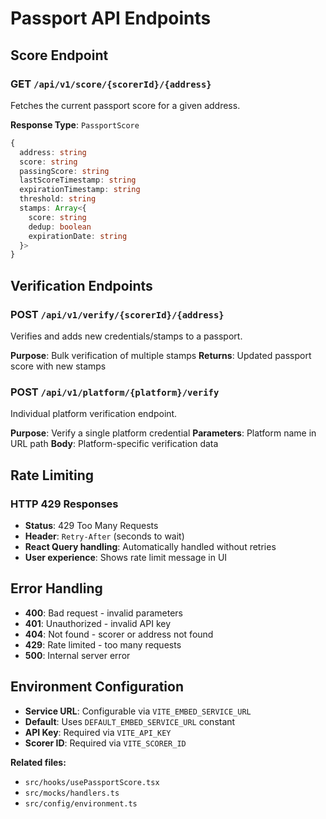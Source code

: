 # Passport API Endpoints

## Score Endpoint

### GET `/api/v1/score/{scorerId}/{address}`
Fetches the current passport score for a given address.

**Response Type**: `PassportScore`
```typescript
{
  address: string
  score: string
  passingScore: string
  lastScoreTimestamp: string
  expirationTimestamp: string
  threshold: string
  stamps: Array<{
    score: string
    dedup: boolean
    expirationDate: string
  }>
}
```

## Verification Endpoints

### POST `/api/v1/verify/{scorerId}/{address}`
Verifies and adds new credentials/stamps to a passport.

**Purpose**: Bulk verification of multiple stamps
**Returns**: Updated passport score with new stamps

### POST `/api/v1/platform/{platform}/verify`
Individual platform verification endpoint.

**Purpose**: Verify a single platform credential
**Parameters**: Platform name in URL path
**Body**: Platform-specific verification data

## Rate Limiting

### HTTP 429 Responses
- **Status**: 429 Too Many Requests
- **Header**: `Retry-After` (seconds to wait)
- **React Query handling**: Automatically handled without retries
- **User experience**: Shows rate limit message in UI

## Error Handling

- **400**: Bad request - invalid parameters
- **401**: Unauthorized - invalid API key
- **404**: Not found - scorer or address not found
- **429**: Rate limited - too many requests
- **500**: Internal server error

## Environment Configuration

- **Service URL**: Configurable via `VITE_EMBED_SERVICE_URL`
- **Default**: Uses `DEFAULT_EMBED_SERVICE_URL` constant
- **API Key**: Required via `VITE_API_KEY`
- **Scorer ID**: Required via `VITE_SCORER_ID`

**Related files:**
- `src/hooks/usePassportScore.tsx`
- `src/mocks/handlers.ts`
- `src/config/environment.ts`